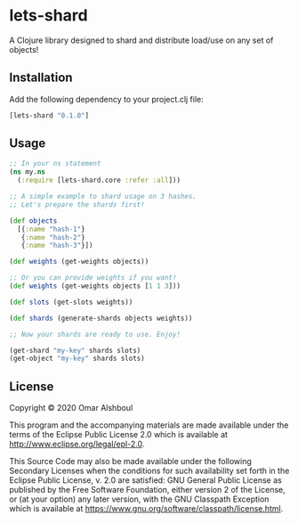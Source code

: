 # lets-shard

A Clojure library designed to shard and distribute load/use on any set of objects!

## Installation

Add the following dependency to your project.clj file:

```clojure
[lets-shard "0.1.0"]
```

## Usage

```clojure
;; In your ns statement
(ns my.ns
  (:require [lets-shard.core :refer :all]))

;; A simple example to shard usage on 3 hashes.
;; Let's prepare the shards first!

(def objects
  [{:name "hash-1"}
   {:name "hash-2"}
   {:name "hash-3"}])

(def weights (get-weights objects))

;; Or you can provide weights if you want!
(def weights (get-weights objects [1 1 3]))

(def slots (get-slots weights))

(def shards (generate-shards objects weights))

;; Now your shards are ready to use. Enjoy!

(get-shard "my-key" shards slots)
(get-object "my-key" shards slots)
```

## License

Copyright © 2020 Omar Alshboul

This program and the accompanying materials are made available under the
terms of the Eclipse Public License 2.0 which is available at
http://www.eclipse.org/legal/epl-2.0.

This Source Code may also be made available under the following Secondary
Licenses when the conditions for such availability set forth in the Eclipse
Public License, v. 2.0 are satisfied: GNU General Public License as published by
the Free Software Foundation, either version 2 of the License, or (at your
option) any later version, with the GNU Classpath Exception which is available
at https://www.gnu.org/software/classpath/license.html.
